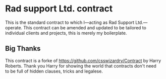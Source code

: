 # Rad support Ltd. contract

This is the standard contract to which I—acting as Rad Support Ltd.—operate.
This contract can be amended and updated to be tailored to individual clients
and projects, this is merely my boilerplate.

## Big Thanks

This contract is a forke of https://github.com/csswizardry/Contract by Harry Roberts.  Thank you Harry for showing the world that contracts don't need to be full of hidden clauses, tricks and legalese.


